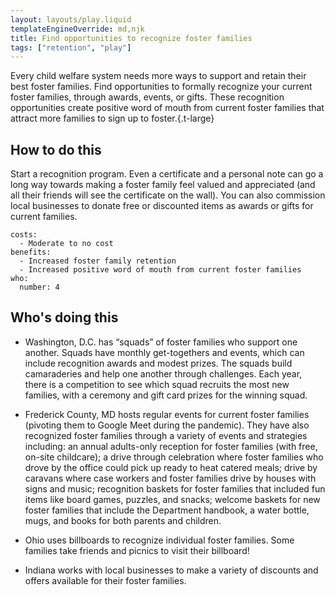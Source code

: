 ```yaml
---
layout: layouts/play.liquid
templateEngineOverride: md,njk
title: Find opportunities to recognize foster families
tags: ["retention", "play"]
---
```


Every child welfare system needs more ways to support and retain their best foster families. Find opportunities to formally recognize your current foster families, through awards, events, or gifts. These recognition opportunities create positive word of mouth from current foster families that attract more families to sign up to foster.{.t-large}

## How to do this

Start a recognition program. Even a certificate and a personal note can go a long way towards making a foster family feel valued and appreciated (and all their friends will see the certificate on the wall). You can also commission local businesses to donate free or discounted items as awards or gifts for current families.

    costs:
      - Moderate to no cost
    benefits:
      - Increased foster family retention
      - Increased positive word of mouth from current foster families
    who:
      number: 4

## Who's doing this

* Washington, D.C. has “squads” of foster families who support one another. Squads have monthly get-togethers and events, which can include recognition awards and modest prizes. The squads build camaraderies and help one another through challenges. Each year, there is a competition to see which squad recruits the most new families, with a ceremony and gift card prizes for the winning squad.

* Frederick County, MD hosts regular events for current foster families (pivoting them to Google Meet during the pandemic). They have also recognized foster families through a variety of events and strategies including: an annual adults-only reception for foster families (with free, on-site childcare); a drive through celebration where foster families who drove by the office could pick up ready to heat catered meals; drive by caravans where case workers and foster families drive by houses with signs and music; recognition baskets for foster families that included fun items like board games, puzzles, and snacks; welcome baskets for new foster families that include the Department handbook, a water bottle, mugs, and books for both parents and children.

* Ohio uses billboards to recognize individual foster families. Some families take friends and picnics to visit their billboard!

* Indiana works with local businesses to make a variety of discounts and offers available for their foster families.